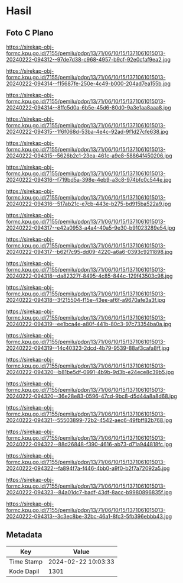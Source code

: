 # Hasil

## Foto C Plano

https://sirekap-obj-formc.kpu.go.id/7155/pemilu/pdpr/13/71/06/10/15/1371061015013-20240222-094312--97de7d38-c968-4957-b9cf-92e0cfaf9ea2.jpg

https://sirekap-obj-formc.kpu.go.id/7155/pemilu/pdpr/13/71/06/10/15/1371061015013-20240222-094314--f15687fe-250e-4c49-b000-204ad7ea155b.jpg

https://sirekap-obj-formc.kpu.go.id/7155/pemilu/pdpr/13/71/06/10/15/1371061015013-20240222-094314--8ffc5d0a-6b5e-45d6-80d0-9a3e1aa8aaa8.jpg

https://sirekap-obj-formc.kpu.go.id/7155/pemilu/pdpr/13/71/06/10/15/1371061015013-20240222-094315--1f6f068d-53ba-4e4c-92ad-9f1d27cfe638.jpg

https://sirekap-obj-formc.kpu.go.id/7155/pemilu/pdpr/13/71/06/10/15/1371061015013-20240222-094315--5626b2c1-23ea-461c-a9e8-58864f450206.jpg

https://sirekap-obj-formc.kpu.go.id/7155/pemilu/pdpr/13/71/06/10/15/1371061015013-20240222-094316--f719bd5a-398e-4eb9-a3c8-974bfc0c544e.jpg

https://sirekap-obj-formc.kpu.go.id/7155/pemilu/pdpr/13/71/06/10/15/1371061015013-20240222-094316--517ab21c-e7cb-443e-b275-bd915ba522a9.jpg

https://sirekap-obj-formc.kpu.go.id/7155/pemilu/pdpr/13/71/06/10/15/1371061015013-20240222-094317--e42a0953-a4a4-40a5-9e30-b91023289e54.jpg

https://sirekap-obj-formc.kpu.go.id/7155/pemilu/pdpr/13/71/06/10/15/1371061015013-20240222-094317--b62f7c95-dd09-4220-a6a6-0393c9211898.jpg

https://sirekap-obj-formc.kpu.go.id/7155/pemilu/pdpr/13/71/06/10/15/1371061015013-20240222-094318--da82327f-8495-4c85-844c-129f43503c98.jpg

https://sirekap-obj-formc.kpu.go.id/7155/pemilu/pdpr/13/71/06/10/15/1371061015013-20240222-094318--3f215504-f15e-43ee-af6f-a9670afe3a3f.jpg

https://sirekap-obj-formc.kpu.go.id/7155/pemilu/pdpr/13/71/06/10/15/1371061015013-20240222-094319--ee1bca4e-a80f-441b-80c3-97c73354ba0a.jpg

https://sirekap-obj-formc.kpu.go.id/7155/pemilu/pdpr/13/71/06/10/15/1371061015013-20240222-094319--14c40323-2dcd-4b79-9539-88af3cafa8ff.jpg

https://sirekap-obj-formc.kpu.go.id/7155/pemilu/pdpr/13/71/06/10/15/1371061015013-20240222-094320--b81be5df-0991-4b9b-9d3b-e24ece8c39b5.jpg

https://sirekap-obj-formc.kpu.go.id/7155/pemilu/pdpr/13/71/06/10/15/1371061015013-20240222-094320--36e28e83-0596-47cd-9bc8-d5d44a8a8d68.jpg

https://sirekap-obj-formc.kpu.go.id/7155/pemilu/pdpr/13/71/06/10/15/1371061015013-20240222-094321--55503899-72b2-4542-aec6-49fbff82b768.jpg

https://sirekap-obj-formc.kpu.go.id/7155/pemilu/pdpr/13/71/06/10/15/1371061015013-20240222-094322--88d26848-f390-4616-ab73-d71a944818fc.jpg

https://sirekap-obj-formc.kpu.go.id/7155/pemilu/pdpr/13/71/06/10/15/1371061015013-20240222-094322--fa894f7a-f446-4bb0-a9f0-b2f7a72092a5.jpg

https://sirekap-obj-formc.kpu.go.id/7155/pemilu/pdpr/13/71/06/10/15/1371061015013-20240222-094323--84a01dc7-badf-43df-8acc-b9980896835f.jpg

https://sirekap-obj-formc.kpu.go.id/7155/pemilu/pdpr/13/71/06/10/15/1371061015013-20240222-094313--3c3ec8be-32bc-46a1-8fc3-5fb396ebbb43.jpg


## Metadata

| Key        | Value               |
| ---------- | ------------------- |
| Time Stamp | 2024-02-22 10:03:33 |
| Kode Dapil | 1301                |



